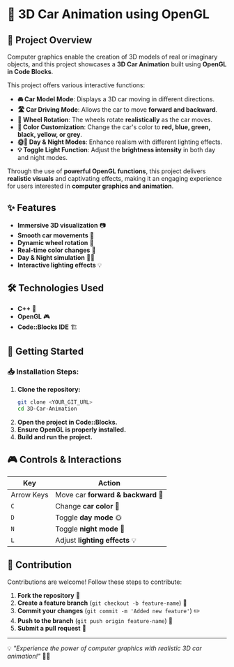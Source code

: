 # 🚗 3D Car Animation using OpenGL

## 🎨 Project Overview
Computer graphics enable the creation of 3D models of real or imaginary objects, and this project showcases a **3D Car Animation** built using **OpenGL in Code Blocks**.

This project offers various interactive functions:
- **🚘 Car Model Mode**: Displays a 3D car moving in different directions.
- **🛣️ Car Driving Mode**: Allows the car to move **forward and backward**.
- **🎡 Wheel Rotation**: The wheels rotate **realistically** as the car moves.
- **🎨 Color Customization**: Change the car's color to **red, blue, green, black, yellow, or grey**.
- **🌞🌙 Day & Night Modes**: Enhance realism with different lighting effects.
- **💡 Toggle Light Function**: Adjust the **brightness intensity** in both day and night modes.

Through the use of **powerful OpenGL functions**, this project delivers **realistic visuals** and captivating effects, making it an engaging experience for users interested in **computer graphics and animation**.

## ✨ Features
- **Immersive 3D visualization** 📷
- **Smooth car movements** 🚦
- **Dynamic wheel rotation** 🔄
- **Real-time color changes** 🎨
- **Day & Night simulation** 🌅🌃
- **Interactive lighting effects** 💡

## 🛠️ Technologies Used
- **C++** 🔹
- **OpenGL** 🎮
- **Code::Blocks IDE** 🏗️

## 🚀 Getting Started
### 📥 Installation Steps:
1. **Clone the repository:**
   ```sh
   git clone <YOUR_GIT_URL>
   cd 3D-Car-Animation
   ```
2. **Open the project in Code::Blocks.**
3. **Ensure OpenGL is properly installed.**
4. **Build and run the project.**

## 🎮 Controls & Interactions
| **Key**       | **Action**                         |
|--------------|--------------------------------- |
| Arrow Keys  | Move car **forward & backward** 🚗 |
| `C`         | Change **car color** 🎨           |
| `D`         | Toggle **day mode** 🌞           |
| `N`         | Toggle **night mode** 🌙         |
| `L`         | Adjust **lighting effects** 💡    |


## 🤝 Contribution
Contributions are welcome! Follow these steps to contribute:
1. **Fork the repository** 🍴
2. **Create a feature branch** (`git checkout -b feature-name`) 🌿
3. **Commit your changes** (`git commit -m 'Added new feature'`) ✏️
4. **Push to the branch** (`git push origin feature-name`) 🚀
5. **Submit a pull request** 🔄



---
💡 *"Experience the power of computer graphics with realistic 3D car animation!"* 🚗💨
